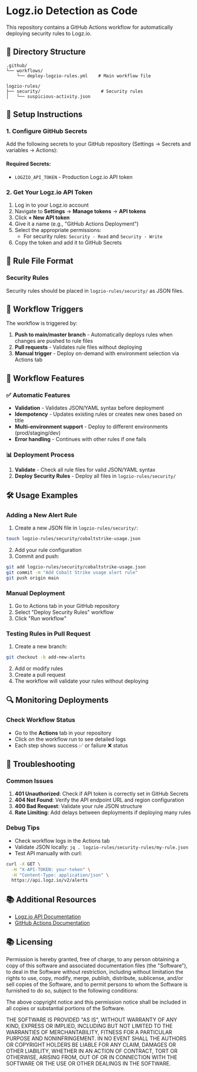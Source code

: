 # Logz.io Detection as Code

This repository contains a GitHub Actions workflow for automatically deploying security rules to Logz.io.

## 📁 Directory Structure

```
.github/
└── workflows/
    └── deploy-logzio-rules.yml    # Main workflow file

logzio-rules/
├── security/                       # Security rules
│   └── suspicious-activity.json
```

## 🚀 Setup Instructions

### 1. Configure GitHub Secrets

Add the following secrets to your GitHub repository (Settings → Secrets and variables → Actions):

#### Required Secrets:
- `LOGZIO_API_TOKEN` - Production Logz.io API token


### 2. Get Your Logz.io API Token

1. Log in to your Logz.io account
2. Navigate to **Settings** → **Manage tokens** → **API tokens**
3. Click **+ New API token**
4. Give it a name (e.g., "GitHub Actions Deployment")
5. Select the appropriate permissions:
   - For security rules: `Security - Read` and `Security - Write`
6. Copy the token and add it to GitHub Secrets

## 📝 Rule File Format

### Security Rules

Security rules should be placed in `logzio-rules/security/` as JSON files.

## 🔄 Workflow Triggers

The workflow is triggered by:

1. **Push to main/master branch** - Automatically deploys rules when changes are pushed to rule files
2. **Pull requests** - Validates rule files without deploying
3. **Manual trigger** - Deploy on-demand with environment selection via Actions tab

## 🎯 Workflow Features

### ✅ Automatic Features
- **Validation** - Validates JSON/YAML syntax before deployment
- **Idempotency** - Updates existing rules or creates new ones based on title
- **Multi-environment support** - Deploy to different environments (prod/staging/dev)
- **Error handling** - Continues with other rules if one fails

### 📊 Deployment Process
1. **Validate** - Check all rule files for valid JSON/YAML syntax
2. **Deploy Security Rules** - Deploy all files in `logzio-rules/security/`


## 🛠️ Usage Examples

### Adding a New Alert Rule

1. Create a new JSON file in `logzio-rules/security/`:
```bash
touch logzio-rules/security/cobaltstrike-usage.json
```
2. Add your rule configuration
3. Commit and push:
```bash
git add logzio-rules/security/cobaltstrike-usage.json
git commit -m "Add Cobalt Strike usage alert rule"
git push origin main
```

### Manual Deployment

1. Go to Actions tab in your GitHub repository
2. Select "Deploy Security Rules" workflow
3. Click "Run workflow"

### Testing Rules in Pull Request

1. Create a new branch:
```bash
git checkout -b add-new-alerts
```

2. Add or modify rules
3. Create a pull request
4. The workflow will validate your rules without deploying

## 🔍 Monitoring Deployments

### Check Workflow Status
- Go to the **Actions** tab in your repository
- Click on the workflow run to see detailed logs
- Each step shows success ✅ or failure ❌ status

## 🐛 Troubleshooting

### Common Issues

1. **401 Unauthorized**: Check if API token is correctly set in GitHub Secrets
2. **404 Not Found**: Verify the API endpoint URL and region configuration
3. **400 Bad Request**: Validate your rule JSON structure
4. **Rate Limiting**: Add delays between deployments if deploying many rules

### Debug Tips

- Check workflow logs in the Actions tab
- Validate JSON locally: `jq . logzio-rules/security-rules/my-rule.json`
- Test API manually with curl:
```bash
curl -X GET \
  -H "X-API-TOKEN: your-token" \
  -H "Content-Type: application/json" \
  https://api.logz.io/v2/alerts
```

## 📚 Additional Resources

- [Logz.io API Documentation](https://docs.logz.io/api/)
- [GitHub Actions Documentation](https://docs.github.com/en/actions)

## 📚 Licensing

Permission is hereby granted, free of charge, to any person obtaining
a copy of this software and associated documentation files (the
"Software"), to deal in the Software without restriction, including
without limitation the rights to use, copy, modify, merge, publish,
distribute, sublicense, and/or sell copies of the Software, and to
permit persons to whom the Software is furnished to do so, subject to
the following conditions:

The above copyright notice and this permission notice shall be
included in all copies or substantial portions of the Software.

THE SOFTWARE IS PROVIDED "AS IS", WITHOUT WARRANTY OF ANY KIND,
EXPRESS OR IMPLIED, INCLUDING BUT NOT LIMITED TO THE WARRANTIES OF
MERCHANTABILITY, FITNESS FOR A PARTICULAR PURPOSE AND
NONINFRINGEMENT. IN NO EVENT SHALL THE AUTHORS OR COPYRIGHT HOLDERS BE
LIABLE FOR ANY CLAIM, DAMAGES OR OTHER LIABILITY, WHETHER IN AN ACTION
OF CONTRACT, TORT OR OTHERWISE, ARISING FROM, OUT OF OR IN CONNECTION
WITH THE SOFTWARE OR THE USE OR OTHER DEALINGS IN THE SOFTWARE.